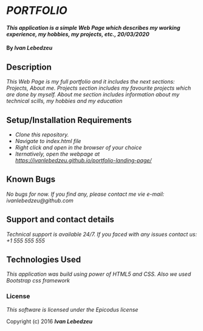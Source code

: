 # _PORTFOLIO_

#### _This application is a simple Web Page which describes my working experience, my hobbies, my projects, etc., 20/03/2020_

#### By _**Ivan Lebedzeu**_

## Description

_This Web Page is my full portfolio and it includes the next sections: Projects, About me. Projects section includes my favourite projects which are done by myself. About me section includes information about my technical scills, my hobbies and my education_

## Setup/Installation Requirements

* _Clone this repository._
* _Navigate to index.html file_
* _Right click and open in the browser of your choice_
* _lternatively, open the webpage at https://ivanlebedzeu.github.io/portfolio-landing-page/_



## Known Bugs

_No bugs for now. If you find any, please contact me vie e-mail: ivanlebedzeu@github.com_

## Support and contact details

_Technical support is available 24/7. If you faced with any issues contact us: +1 555 555 555_

## Technologies Used

_This application was build using power of HTML5 and CSS. Also we used Bootstrap css framework_

### License

*This software is licensed under the Epicodus license*

Copyright (c) 2016 **_Ivan Lebedzeu_**